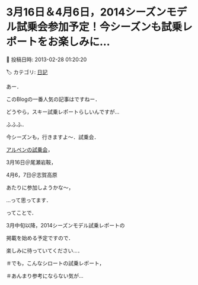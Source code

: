 # 3月16日＆4月6日，2014シーズンモデル試乗会参加予定！今シーズンも試乗レポートをお楽しみに…

📅 投稿日時: 2013-02-28 01:20:20

🏷️ カテゴリ: [日記](cc4b5682fb7b8b144980957a978653fb0.md)

あー．


このBlogの一番人気の記事はですねー．


どうやら，スキー試乗レポートらしいんですが…





ふふふ．


今シーズンも，行きますよ～．試乗会．


[アルペンの試乗会](http://www.alpen-group.jp/event/2013ski_shijyojyuchu/index.html)，


3月16日＠尾瀬岩鞍，


4月6，7日＠志賀高原


あたりに参加しようかな～，


…って思ってます．





ってことで．


3月中旬以降，2014シーズンモデル試乗レポートの


掲載を始める予定ですので．





楽しみに待っていてください…．





＃でも，こんなシロートの試乗レポート，


＃あんまり参考にならない気が…
